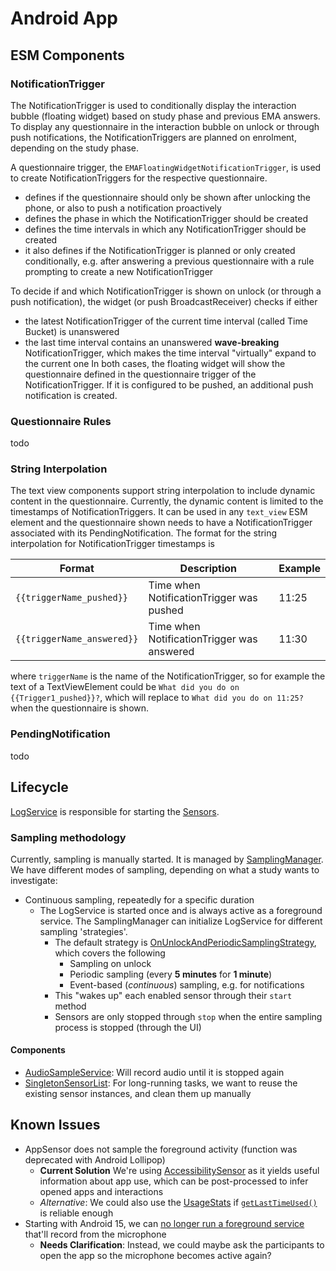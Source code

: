 # Android App

## ESM Components

### NotificationTrigger
The NotificationTrigger is used to conditionally display the interaction bubble (floating widget) based on study phase and previous EMA answers.
To display any questionnaire in the interaction bubble on unlock or through push notifications, the NotificationTriggers are planned on enrolment, depending on the study phase.

A questionnaire trigger, the `EMAFloatingWidgetNotificationTrigger`, is used to create NotificationTriggers for the respective questionnaire.
* defines if the questionnaire should only be shown after unlocking the phone, or also to push a notification proactively
* defines the phase in which the NotificationTrigger should be created
* defines the time intervals in which any NotificationTrigger should be created
* it also defines if the NotificationTrigger is planned or only created conditionally, e.g. after answering a previous questionnaire with a rule prompting to create a new NotificationTrigger

To decide if and which NotificationTrigger is shown on unlock (or through a push notification), the widget (or push BroadcastReceiver) checks if either
* the latest NotificationTrigger of the current time interval (called Time Bucket) is unanswered
* the last time interval contains an unanswered **wave-breaking** NotificationTrigger, which makes the time interval "virtually" expand to the current one
In both cases, the floating widget will show the questionnaire defined in the questionnaire trigger of the NotificationTrigger. If it is configured to be pushed, an additional push notification is created.

### Questionnaire Rules
todo

### String Interpolation
The text view components support string interpolation to include dynamic content in the questionnaire. Currently, the dynamic content is limited to the timestamps of NotificationTriggers.
It can be used in any `text_view` ESM element and the questionnaire shown needs to have a NotificationTrigger associated with its PendingNotification.
The format for the string interpolation for NotificationTrigger timestamps is

| Format                     | Description                                | Example |
|----------------------------|--------------------------------------------|---------|
| `{{triggerName_pushed}}`   | Time when NotificationTrigger was pushed   | 11:25   |
| `{{triggerName_answered}}` | Time when NotificationTrigger was answered | 11:30   |

where `triggerName` is the name of the NotificationTrigger, so for example the text of a TextViewElement could be `What did you do on {{Trigger1_pushed}}?`, which will replace to `What did you do on 11:25?` when the questionnaire is shown.

### PendingNotification
todo

## Lifecycle
[LogService](app/src/main/java/de/mimuc/senseeverything/service/LogService.java) is responsible for starting the [Sensors](app/src/main/java/de/mimuc/senseeverything/sensor).

### Sampling methodology
Currently, sampling is manually started. It is managed by [SamplingManager](app/src/main/java/de/mimuc/senseeverything/service/SamplingManager.java). We have different modes of sampling, depending on what a study wants to investigate:
* Continuous sampling, repeatedly for a specific duration
  * The LogService is started once and is always active as a foreground service. The SamplingManager can initialize LogService for different sampling 'strategies'.
    * The default strategy is [OnUnlockAndPeriodicSamplingStrategy](app/src/main/java/de/mimuc/senseeverything/service/sampling/OnUnlockAndPeriodicSamplingStrategy.java), which covers the following
      * Sampling on unlock
      * Periodic sampling (every **5 minutes** for **1 minute**)
      * Event-based (*continuous*) sampling, e.g. for notifications
    * This "wakes up" each enabled sensor through their `start` method
    * Sensors are only stopped through `stop` when the entire sampling process is stopped (through the UI)

#### Components
* [AudioSampleService](app/src/main/java/de/mimuc/senseeverything/sensor/implementation/AudioSampleSensor.java): Will record audio until it is stopped again
* [SingletonSensorList](app/src/main/java/de/mimuc/senseeverything/sensor/SingletonSensorList.java): For long-running tasks, we want to reuse the existing sensor instances, and clean them up manually

## Known Issues
* AppSensor does not sample the foreground activity (function was deprecated with Android Lollipop)
  * **Current Solution** We're using [AccessibilitySensor](app/src/main/java/de/mimuc/senseeverything/sensor/implementation/AccessibilitySensor.java) as it yields useful information about app use, which can be post-processed to infer opened apps and interactions
  * *Alternative*: We could also use the [UsageStats](https://developer.android.com/reference/android/app/usage/UsageStats) if [`getLastTimeUsed()`](https://developer.android.com/reference/android/app/usage/UsageStats#getLastTimeUsed()) is reliable enough
* Starting with Android 15, we can [no longer run a foreground service](https://developer.android.com/about/versions/15/changes/foreground-service-types#microphone) that'll record from the microphone
  * **Needs Clarification**: Instead, we could maybe ask the participants to open the app so the microphone becomes active again? 